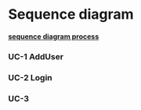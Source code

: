 # Sequence diagram

#### [sequence diagram process](https://github.com/lhy0718/2021-SE-Team-Project/blob/master/Core/sequence%20diagram%20process.md)

### UC-1 AddUser

### UC-2 Login

### UC-3 

